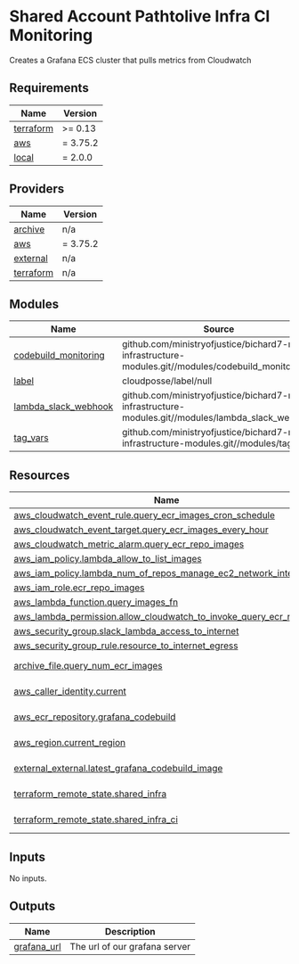 # Shared Account Pathtolive Infra CI Monitoring

Creates a Grafana ECS cluster that pulls metrics from Cloudwatch

<!-- BEGIN_TF_DOCS -->

## Requirements

| Name                                                                     | Version  |
| ------------------------------------------------------------------------ | -------- |
| <a name="requirement_terraform"></a> [terraform](#requirement_terraform) | >= 0.13  |
| <a name="requirement_aws"></a> [aws](#requirement_aws)                   | = 3.75.2 |
| <a name="requirement_local"></a> [local](#requirement_local)             | = 2.0.0  |

## Providers

| Name                                                               | Version  |
| ------------------------------------------------------------------ | -------- |
| <a name="provider_archive"></a> [archive](#provider_archive)       | n/a      |
| <a name="provider_aws"></a> [aws](#provider_aws)                   | = 3.75.2 |
| <a name="provider_external"></a> [external](#provider_external)    | n/a      |
| <a name="provider_terraform"></a> [terraform](#provider_terraform) | n/a      |

## Modules

| Name                                                                                            | Source                                                                                              | Version |
| ----------------------------------------------------------------------------------------------- | --------------------------------------------------------------------------------------------------- | ------- |
| <a name="module_codebuild_monitoring"></a> [codebuild_monitoring](#module_codebuild_monitoring) | github.com/ministryofjustice/bichard7-next-infrastructure-modules.git//modules/codebuild_monitoring | n/a     |
| <a name="module_label"></a> [label](#module_label)                                              | cloudposse/label/null                                                                               | 0.24.1  |
| <a name="module_lambda_slack_webhook"></a> [lambda_slack_webhook](#module_lambda_slack_webhook) | github.com/ministryofjustice/bichard7-next-infrastructure-modules.git//modules/lambda_slack_webhook | n/a     |
| <a name="module_tag_vars"></a> [tag_vars](#module_tag_vars)                                     | github.com/ministryofjustice/bichard7-next-infrastructure-modules.git//modules/tag_vars             | n/a     |

## Resources

| Name                                                                                                                                                             | Type        |
| ---------------------------------------------------------------------------------------------------------------------------------------------------------------- | ----------- |
| [aws_cloudwatch_event_rule.query_ecr_images_cron_schedule](https://registry.terraform.io/providers/hashicorp/aws/3.75.2/docs/resources/cloudwatch_event_rule)    | resource    |
| [aws_cloudwatch_event_target.query_ecr_images_every_hour](https://registry.terraform.io/providers/hashicorp/aws/3.75.2/docs/resources/cloudwatch_event_target)   | resource    |
| [aws_cloudwatch_metric_alarm.query_ecr_repo_images](https://registry.terraform.io/providers/hashicorp/aws/3.75.2/docs/resources/cloudwatch_metric_alarm)         | resource    |
| [aws_iam_policy.lambda_allow_to_list_images](https://registry.terraform.io/providers/hashicorp/aws/3.75.2/docs/resources/iam_policy)                             | resource    |
| [aws_iam_policy.lambda_num_of_repos_manage_ec2_network_interfaces](https://registry.terraform.io/providers/hashicorp/aws/3.75.2/docs/resources/iam_policy)       | resource    |
| [aws_iam_role.ecr_repo_images](https://registry.terraform.io/providers/hashicorp/aws/3.75.2/docs/resources/iam_role)                                             | resource    |
| [aws_lambda_function.query_images_fn](https://registry.terraform.io/providers/hashicorp/aws/3.75.2/docs/resources/lambda_function)                               | resource    |
| [aws_lambda_permission.allow_cloudwatch_to_invoke_query_ecr_repo](https://registry.terraform.io/providers/hashicorp/aws/3.75.2/docs/resources/lambda_permission) | resource    |
| [aws_security_group.slack_lambda_access_to_internet](https://registry.terraform.io/providers/hashicorp/aws/3.75.2/docs/resources/security_group)                 | resource    |
| [aws_security_group_rule.resource_to_internet_egress](https://registry.terraform.io/providers/hashicorp/aws/3.75.2/docs/resources/security_group_rule)           | resource    |
| [archive_file.query_num_ecr_images](https://registry.terraform.io/providers/hashicorp/archive/latest/docs/data-sources/file)                                     | data source |
| [aws_caller_identity.current](https://registry.terraform.io/providers/hashicorp/aws/3.75.2/docs/data-sources/caller_identity)                                    | data source |
| [aws_ecr_repository.grafana_codebuild](https://registry.terraform.io/providers/hashicorp/aws/3.75.2/docs/data-sources/ecr_repository)                            | data source |
| [aws_region.current_region](https://registry.terraform.io/providers/hashicorp/aws/3.75.2/docs/data-sources/region)                                               | data source |
| [external_external.latest_grafana_codebuild_image](https://registry.terraform.io/providers/hashicorp/external/latest/docs/data-sources/external)                 | data source |
| [terraform_remote_state.shared_infra](https://registry.terraform.io/providers/hashicorp/terraform/latest/docs/data-sources/remote_state)                         | data source |
| [terraform_remote_state.shared_infra_ci](https://registry.terraform.io/providers/hashicorp/terraform/latest/docs/data-sources/remote_state)                      | data source |

## Inputs

No inputs.

## Outputs

| Name                                                                 | Description                   |
| -------------------------------------------------------------------- | ----------------------------- |
| <a name="output_grafana_url"></a> [grafana_url](#output_grafana_url) | The url of our grafana server |

<!-- END_TF_DOCS -->
